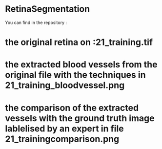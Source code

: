 # RetinaSegmentation
You can find in the repository : 
# the original retina on :21_training.tif
# the extracted blood vessels from the original file with the techniques in 21_training_bloodvessel.png
# the comparison of the extracted vessels with the ground truth image lablelised by an expert in file 21_trainingcomparison.png

